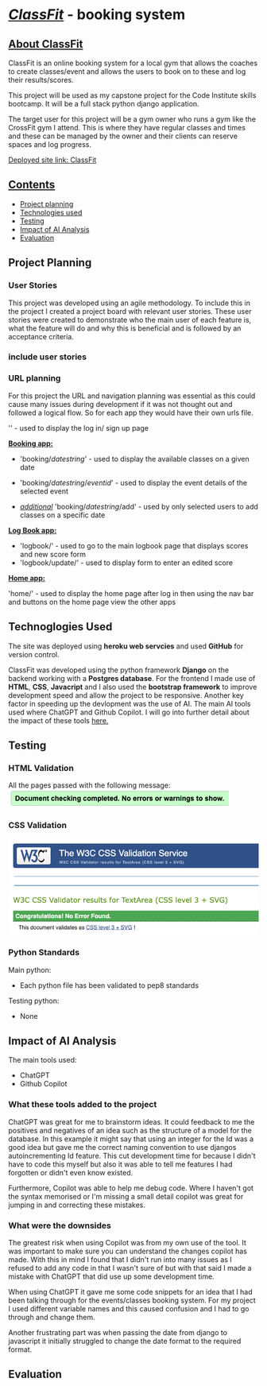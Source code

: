 # <ins>*ClassFit*</ins> - booking system

## <ins>About ClassFit</ins>
ClassFit is an online booking system for a local gym that allows the coaches to create classes/event and allows the users to book on to these and log their results/scores.

This project will be used as my capstone project for the Code Institute skills bootcamp. It will be a full stack python django application.

The target user for this project will be a gym owner who runs a gym like the CrossFit gym I attend. This is where they have regular classes and times and these can be managed by the owner and their clients can reserve spaces and log progress.

<ins>Deployed site link: </ins>[ClassFit](https://classfit-9bcca60104a7.herokuapp.com/)

## <ins>Contents</ins>

- [Project planning](#project-planning)
- [Technologies used](#technoglogies-used)
- [Testing](#testing)
- [Impact of AI Analysis](#impact-of-ai-analysis)
- [Evaluation](#evaluation)


## Project Planning

### User Stories

This project was developed using an agile methodology. To include this in the project I created a project board with relevant user stories.
These user stories were created to demonstrate who the main user of each feature is, what the feature will do and why this is beneficial and is followed by an acceptance criteria.


### include user stories

### URL planning

For this project the URL and navigation planning was essential as this could cause many issues during development if it was not thought out and followed a logical flow. So for each app they would have their own urls file.

'' - used to display the log in/ sign up page

<ins>**Booking app:**</ins>

- 'booking/*datestring*' - used to display the available classes on a given date
- 'booking/*datestring*/*eventid*' - used to display the event details of the selected event

- <ins>*additional*</ins> 'booking/*datestring*/add' - used by only selected users to add classes on a specific date

<ins>**Log Book app:**</ins>

- 'logbook/' - used to go to the main logbook page that displays scores and new score form
- 'logbook/update/' - used to display form to enter an edited score

<ins>**Home app:**</ins>

'home/' - used to display the home page after log in then using the nav bar and buttons on the home page view the other apps


## Technoglogies Used

The site was deployed using **heroku web servcies** and used **GitHub** for version control.

ClassFit was developed using the python framework **Django** on the backend working with a **Postgres database**. For the frontend I made use of **HTML**, **CSS**, **Javacript** and I also used the **bootstrap framework** to improve development speed and allow the project to be responsive. Another key factor in speeding up the devlopment was the use of AI. The main AI tools used where ChatGPT and Github Copilot. I will go into further detail about the impact of these tools [here.](#impact-of-ai-analysis)



## Testing

### HTML Validation
All the pages passed with the following message:
![image](readMe-images/HTML-validation.png)

### CSS Validation 

![image](readMe-images/CSS-validation.png)

### Python Standards

Main python:
- Each python file has been validated to pep8 standards 

Testing python:
- None












## Impact of AI Analysis

The main tools used:

 - ChatGPT
 - Github Copilot

 ### What these tools added to the project

 ChatGPT was great for me to brainstorm ideas. It could feedback to me the positives and negatives of an idea such as the structure of a model for the database. In this example it might say that using an integer for the Id was a good idea but gave me the correct naming convention to use djangos autoincrementing Id feature. This cut development time for because I didn't have to code this myself but also it was able to tell me features I had forgotten or didn't even know existed.

 Furthermore, Copilot was able to help me debug code. Where I haven't got the syntax memorised or I'm missing a small detail copilot was great for jumping in and correcting these mistakes.

 ### What were the downsides

 The greatest risk when using Copilot was from my own use of the tool. It was important to make sure you can understand the changes copilot has made. With this in mind I found that I didn't run into many issues as I refused to add any code in that I wasn't sure of but with that said I made a mistake with ChatGPT that did use up some development time.

 When using ChatGPT it gave me some code snippets for an idea that I had been talking through for the events/classes booking system. For my project I used different variable names and this caused confusion and I had to go through and change them.

 Another frustrating part was when passing the date from django to javascript it initially struggled to change the date format to the required format.


 ## Evaluation